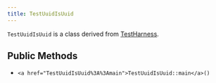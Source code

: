 ```yaml
---
title: TestUuidIsUuid
---
```


`TestUuidIsUuid` is a class derived from <a href="TestHarness">TestHarness</a>.

## Public Methods

* `<a href="TestUuidIsUuid%3A%3Amain">TestUuidIsUuid::main</a>()`

